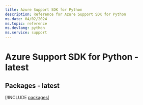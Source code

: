 ```yaml
---
title: Azure Support SDK for Python
description: Reference for Azure Support SDK for Python
ms.date: 04/02/2024
ms.topic: reference
ms.devlang: python
ms.service: support
---
```

# Azure Support SDK for Python - latest
## Packages - latest
[!INCLUDE [packages](support-index.md)]
